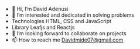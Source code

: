 - 👋 Hi, I’m David Adenusi
- 👀 I’m interested and dedicated in solving problems 
- Technologies HTML, CSS and JavaScript
- Library Leafjs and Reactjs
- 💞️ I’m looking forward to collaborate on projects 
- 📫 How to reach me Davidmide07@gmail.com

<!---
Davidmide02/Davidmide02 is a ✨ special ✨ repository because its `README.md` (this file) appears on your GitHub profile.
You can click the Preview link to take a look at your changes.
--->
